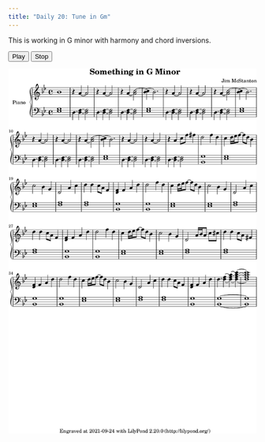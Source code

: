```yaml
---
title: "Daily 20: Tune in Gm"
---
```


This is working in G minor with harmony and chord inversions.

<button onclick="MIDIjs.play('./daily-20.mid')">Play</button>
<button onclick="MIDIjs.stop()">Stop</button>

![](./daily-20.png "Music Piece")

<script type="text/javascript" src="https://www.midijs.net/lib/midi.js"></script>
